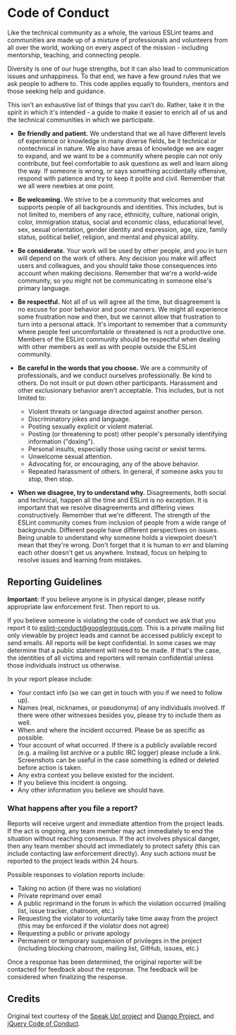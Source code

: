 # Code of Conduct

Like the technical community as a whole, the various ESLint teams and communities are made up of a mixture of professionals and volunteers from all over the world, working on every aspect of the mission - including mentorship, teaching, and connecting people.

Diversity is one of our huge strengths, but it can also lead to communication issues and unhappiness. To that end, we have a few ground rules that we ask people to adhere to. This code applies equally to founders, mentors and those seeking help and guidance.

This isn't an exhaustive list of things that you can’t do. Rather, take it in the spirit in which it's intended - a guide to make it easier to enrich all of us and the technical communities in which we participate.

* **Be friendly and patient.** We understand that we all have different levels of experience or knowledge in many diverse fields, be it technical or nontechnical in nature. We also have areas of knowledge we are eager to expand, and we want to be a community where people can not only contribute, but feel comfortable to ask questions as well and learn along the way. If someone is wrong, or says something accidentally offensive, respond with patience and try to keep it polite and civil. Remember that we all were newbies at one point.

* **Be welcoming.** We strive to be a community that welcomes and supports people of all backgrounds and identities. This includes, but is not limited to, members of any race, ethnicity, culture, national origin, color, immigration status, social and economic class, educational level, sex, sexual orientation, gender identity and expression, age, size, family status, political belief, religion, and mental and physical ability.

* **Be considerate.** Your work will be used by other people, and you in turn will depend on the work of others. Any decision you make will affect users and colleagues, and you should take those consequences into account when making decisions. Remember that we're a world-wide community, so you might not be communicating in someone else's primary language.

* **Be respectful.** Not all of us will agree all the time, but disagreement is no excuse for poor behavior and poor manners. We might all experience some frustration now and then, but we cannot allow that frustration to turn into a personal attack. It's important to remember that a community where people feel uncomfortable or threatened is not a productive one. Members of the ESLint community should be respectful when dealing with other members as well as with people outside the ESLint community.

* **Be careful in the words that you choose.** We are a community of professionals, and we conduct ourselves professionally. Be kind to others. Do not insult or put down other participants. Harassment and other exclusionary behavior aren't acceptable. This includes, but is not limited to:

    * Violent threats or language directed against another person.
    * Discriminatory jokes and language.
    * Posting sexually explicit or violent material.
    * Posting (or threatening to post) other people's personally identifying information ("doxing").
    * Personal insults, especially those using racist or sexist terms.
    * Unwelcome sexual attention.
    * Advocating for, or encouraging, any of the above behavior.
    * Repeated harassment of others. In general, if someone asks you to stop, then stop.

* **When we disagree, try to understand why.** Disagreements, both social and technical, happen all the time and ESLint is no exception. It is important that we resolve disagreements and differing views constructively. Remember that we're different. The strength of the ESLint community comes from inclusion of people from a wide range of backgrounds. Different people have different perspectives on issues. Being unable to understand why someone holds a viewpoint doesn't mean that they're wrong. Don't forget that it is human to err and blaming each other doesn't get us anywhere. Instead, focus on helping to resolve issues and learning from mistakes.


## Reporting Guidelines

**Important:** If you believe anyone is in physical danger, please notify appropriate law enforcement first. Then report to us.

If you believe someone is violating the code of conduct we ask that you report it to [eslint-conduct@googlegroups.com](mailto:eslint-conduct@googlegroups.com). This is a private mailing list only viewable by project leads and cannot be accessed publicly except to send emails. All reports will be kept confidential. In some cases we may determine that a public statement will need to be made. If that's the case, the identities of all victims and reporters will remain confidential unless those individuals instruct us otherwise.

In your report please include:

* Your contact info (so we can get in touch with you if we need to follow up).
* Names (real, nicknames, or pseudonyms) of any individuals involved. If there were other witnesses besides you, please try to include them as well.
* When and where the incident occurred. Please be as specific as possible.
* Your account of what occurred. If there is a publicly available record (e.g. a mailing list archive or a public IRC logger) please include a link. Screenshots can be useful in the case something is edited or deleted before action is taken.
* Any extra context you believe existed for the incident.
* If you believe this incident is ongoing.
* Any other information you believe we should have.

### What happens after you file a report?

Reports will receive urgent and immediate attention from the project leads. If the act is ongoing, any team member may act immediately to end the situation without reaching consensus. If the act involves physical danger, then any team member should act immediately to protect safety (this can include contacting law enforcement directly). Any such actions must be reported to the project leads within 24 hours.

Possible responses to violation reports include:

* Taking no action (if there was no violation)
* Private reprimand over email
* A public reprimand in the forum in which the violation occurred (mailing list, issue tracker, chatroom, etc.)
* Requesting the violator to voluntarily take time away from the project (this may be enforced if the violator does not agree)
* Requesting a public or private apology
* Permanent or temporary suspension of privileges in the project (including blocking chatroom, mailing list, GitHub, issues, etc.)

Once a response has been determined, the original reporter will be contacted for feedback about the response. The feedback will be considered when finalizing the response.

## Credits

Original text courtesy of the [Speak Up! project](http://speakup.io/coc.html) and [Django Project](https://www.djangoproject.com/conduct/), and [jQuery Code of Conduct](https://jquery.org/conduct/).
